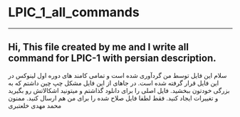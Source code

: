 # LPIC_1_all_commands
----------------------------------------------------------------------------------------------------------------------------
Hi, This file created by me and I write all command for LPIC-1 with persian description. 
----------------------------------------------------------------------------------------------------------------------------
سلام این فایل توسط من گردآوری شده است و تمامی کامند های دوره اول لینوکس در این فایل قرار گرفته شده است. در جاهای از این فایل مشکل چپ چین داشتم که به بزرگی خودتون ببخشید. فایل اصلی را برای دانلود گذاشتم و میتونید اشکالاتش رو بگیرید و تغییرات ایجاد کنید. فقط لطفا فایل صلاح شده را برای من هم ارسال کنید. ممنون محمد مهدی خلعتبری
